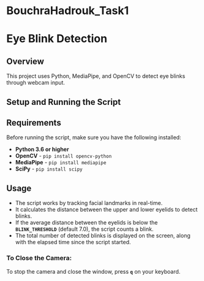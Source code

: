 # BouchraHadrouk_Task1
# Eye Blink Detection

## Overview
This project uses Python, MediaPipe, and OpenCV to detect eye blinks through webcam input. 

## Setup and Running the Script

## Requirements
Before running the script, make sure you have the following installed:
- **Python 3.6 or higher**
- **OpenCV** - `pip install opencv-python`
- **MediaPipe** - `pip install mediapipe`
- **SciPy** - `pip install scipy`
  
## Usage
- The script works by tracking facial landmarks in real-time.
- It calculates the distance between the upper and lower eyelids to detect blinks.
- If the average distance between the eyelids is below the **`BLINK_THRESHOLD`** (default 7.0), the script counts a blink.
- The total number of detected blinks is displayed on the screen, along with the elapsed time since the script started.
  
### To Close the Camera:
To stop the camera and close the window, press **`q`** on your keyboard. 

